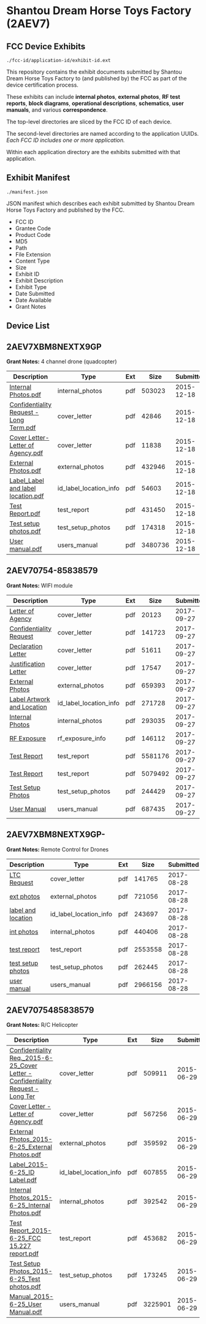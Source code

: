 # Shantou Dream Horse Toys Factory (2AEV7)
## FCC Device Exhibits

```
./fcc-id/application-id/exhibit-id.ext
```

This repository contains the exhibit documents submitted by Shantou Dream Horse Toys Factory to (and published by) the FCC as part of the device certification process.

These exhibits can include **internal photos**, **external photos**, **RF test reports**, **block diagrams**, **operational descriptions**, **schematics**, **user manuals**, and various **correspondence**.

The top-level directories are sliced by the FCC ID of each device.

The second-level directories are named according to the application UUIDs. *Each FCC ID includes one or more application.*

Within each application directory are the exhibits submitted with that application. 

## Exhibit Manifest

```
./manifest.json
```

JSON manifest which describes each exhibit submitted by Shantou Dream Horse Toys Factory and published by the FCC.

- FCC ID
- Grantee Code
- Product Code
- MD5
- Path
- File Extension
- Content Type
- Size
- Exhibit ID
- Exhibit Description
- Exhibit Type
- Date Submitted
- Date Available
- Grant Notes

## Device List
## 2AEV7XBM8NEXTX9GP
**Grant Notes:** 4 channel drone (quadcopter)

| Description | Type | Ext | Size | Submitted | Available |
| ----------- | ---- | --- | ---- | --------- | --------- |
| [Internal Photos.pdf](2AEV7XBM8NEXTX9GP/00a3c21f941887a4ce5759dc1aca4d8e/2846717.pdf) | internal_photos | pdf | 503023 | 2015-12-18 | 2015-12-18 |
| [Confidentiality Request - Long Term.pdf](2AEV7XBM8NEXTX9GP/00a3c21f941887a4ce5759dc1aca4d8e/2846714.pdf) | cover_letter | pdf | 42846 | 2015-12-18 | 2015-12-18 |
| [Cover Letter-Letter of Agency.pdf](2AEV7XBM8NEXTX9GP/00a3c21f941887a4ce5759dc1aca4d8e/2846715.pdf) | cover_letter | pdf | 11838 | 2015-12-18 | 2015-12-18 |
| [External Photos.pdf](2AEV7XBM8NEXTX9GP/00a3c21f941887a4ce5759dc1aca4d8e/2846716.pdf) | external_photos | pdf | 432946 | 2015-12-18 | 2015-12-18 |
| [Label_Label and label location.pdf](2AEV7XBM8NEXTX9GP/00a3c21f941887a4ce5759dc1aca4d8e/2846718.pdf) | id_label_location_info | pdf | 54603 | 2015-12-18 | 2015-12-18 |
| [Test Report.pdf](2AEV7XBM8NEXTX9GP/00a3c21f941887a4ce5759dc1aca4d8e/2846721.pdf) | test_report | pdf | 431450 | 2015-12-18 | 2015-12-18 |
| [Test setup photos.pdf](2AEV7XBM8NEXTX9GP/00a3c21f941887a4ce5759dc1aca4d8e/2846722.pdf) | test_setup_photos | pdf | 174318 | 2015-12-18 | 2015-12-18 |
| [User manual.pdf](2AEV7XBM8NEXTX9GP/00a3c21f941887a4ce5759dc1aca4d8e/2846723.pdf) | users_manual | pdf | 3480736 | 2015-12-18 | 2015-12-18 |
## 2AEV70754-85838579
**Grant Notes:** WIFI module

| Description | Type | Ext | Size | Submitted | Available |
| ----------- | ---- | --- | ---- | --------- | --------- |
| [Letter of Agency](2AEV70754-85838579/35caea45f5f3b44a7cbf27fb77e64ac1/3582023.pdf) | cover_letter | pdf | 20123 | 2017-09-27 | 2017-09-27 |
| [Confidentiality Request](2AEV70754-85838579/35caea45f5f3b44a7cbf27fb77e64ac1/3582026.pdf) | cover_letter | pdf | 141723 | 2017-09-27 | 2017-09-27 |
| [Declaration Letter](2AEV70754-85838579/35caea45f5f3b44a7cbf27fb77e64ac1/3582029.pdf) | cover_letter | pdf | 51611 | 2017-09-27 | 2017-09-27 |
| [Justification Letter](2AEV70754-85838579/35caea45f5f3b44a7cbf27fb77e64ac1/3582061.pdf) | cover_letter | pdf | 17547 | 2017-09-27 | 2017-09-27 |
| [External Photos](2AEV70754-85838579/35caea45f5f3b44a7cbf27fb77e64ac1/3582063.pdf) | external_photos | pdf | 659393 | 2017-09-27 | 2017-09-27 |
| [Label Artwork and Location](2AEV70754-85838579/35caea45f5f3b44a7cbf27fb77e64ac1/3582064.pdf) | id_label_location_info | pdf | 271728 | 2017-09-27 | 2017-09-27 |
| [Internal Photos](2AEV70754-85838579/35caea45f5f3b44a7cbf27fb77e64ac1/3582065.pdf) | internal_photos | pdf | 293035 | 2017-09-27 | 2017-09-27 |
| [RF Exposure](2AEV70754-85838579/35caea45f5f3b44a7cbf27fb77e64ac1/3582066.pdf) | rf_exposure_info | pdf | 146112 | 2017-09-27 | 2017-09-27 |
| [Test Report](2AEV70754-85838579/35caea45f5f3b44a7cbf27fb77e64ac1/3582047.pdf) | test_report | pdf | 5581176 | 2017-09-27 | 2017-09-27 |
| [Test Report](2AEV70754-85838579/35caea45f5f3b44a7cbf27fb77e64ac1/3582056.pdf) | test_report | pdf | 5079492 | 2017-09-27 | 2017-09-27 |
| [Test Setup Photos](2AEV70754-85838579/35caea45f5f3b44a7cbf27fb77e64ac1/3582060.pdf) | test_setup_photos | pdf | 244429 | 2017-09-27 | 2017-09-27 |
| [User Manual](2AEV70754-85838579/35caea45f5f3b44a7cbf27fb77e64ac1/3582032.pdf) | users_manual | pdf | 687435 | 2017-09-27 | 2017-09-27 |
## 2AEV7XBM8NEXTX9GP-
**Grant Notes:** Remote Control for Drones

| Description | Type | Ext | Size | Submitted | Available |
| ----------- | ---- | --- | ---- | --------- | --------- |
| [LTC Request](2AEV7XBM8NEXTX9GP-/ffd04e56d41f2bc8fa42a8a1000476f5/3529527.pdf) | cover_letter | pdf | 141765 | 2017-08-28 | 2017-08-29 |
| [ext photos](2AEV7XBM8NEXTX9GP-/ffd04e56d41f2bc8fa42a8a1000476f5/3529535.pdf) | external_photos | pdf | 721056 | 2017-08-28 | 2017-08-29 |
| [label and location](2AEV7XBM8NEXTX9GP-/ffd04e56d41f2bc8fa42a8a1000476f5/3529536.pdf) | id_label_location_info | pdf | 243697 | 2017-08-28 | 2017-08-29 |
| [int photos](2AEV7XBM8NEXTX9GP-/ffd04e56d41f2bc8fa42a8a1000476f5/3529554.pdf) | internal_photos | pdf | 440406 | 2017-08-28 | 2017-08-29 |
| [test report](2AEV7XBM8NEXTX9GP-/ffd04e56d41f2bc8fa42a8a1000476f5/3529542.pdf) | test_report | pdf | 2553558 | 2017-08-28 | 2017-08-29 |
| [test setup photos](2AEV7XBM8NEXTX9GP-/ffd04e56d41f2bc8fa42a8a1000476f5/3529556.pdf) | test_setup_photos | pdf | 262445 | 2017-08-28 | 2017-08-29 |
| [user manual](2AEV7XBM8NEXTX9GP-/ffd04e56d41f2bc8fa42a8a1000476f5/3529522.pdf) | users_manual | pdf | 2966156 | 2017-08-28 | 2017-08-29 |
## 2AEV7075485838579
**Grant Notes:** R/C Helicopter

| Description | Type | Ext | Size | Submitted | Available |
| ----------- | ---- | --- | ---- | --------- | --------- |
| [Confidentiality Req._2015-6-25_Cover Letter - Confidentiality Request - Long Ter](2AEV7075485838579/f10b12f47fb31a8c20d4bbe8fae21f32/2661063.pdf) | cover_letter | pdf | 509911 | 2015-06-29 | 2015-06-29 |
| [Cover Letter -Letter of Agency.pdf](2AEV7075485838579/f10b12f47fb31a8c20d4bbe8fae21f32/2661064.pdf) | cover_letter | pdf | 567256 | 2015-06-29 | 2015-06-29 |
| [External Photos_2015-6-25_External Photos.pdf](2AEV7075485838579/f10b12f47fb31a8c20d4bbe8fae21f32/2661065.pdf) | external_photos | pdf | 359592 | 2015-06-29 | 2015-06-29 |
| [Label_2015-6-25_ID Label.pdf](2AEV7075485838579/f10b12f47fb31a8c20d4bbe8fae21f32/2661067.pdf) | id_label_location_info | pdf | 607855 | 2015-06-29 | 2015-06-29 |
| [Internal Photos_2015-6-25_Internal Photos.pdf](2AEV7075485838579/f10b12f47fb31a8c20d4bbe8fae21f32/2661066.pdf) | internal_photos | pdf | 392542 | 2015-06-29 | 2015-06-29 |
| [Test Report_2015-6-25_FCC 15.227 report.pdf](2AEV7075485838579/f10b12f47fb31a8c20d4bbe8fae21f32/2661071.pdf) | test_report | pdf | 453682 | 2015-06-29 | 2015-06-29 |
| [Test Setup Photos_2015-6-25_Test photos.pdf](2AEV7075485838579/f10b12f47fb31a8c20d4bbe8fae21f32/2661072.pdf) | test_setup_photos | pdf | 173245 | 2015-06-29 | 2015-06-29 |
| [Manual_2015-6-25_User Manual.pdf](2AEV7075485838579/f10b12f47fb31a8c20d4bbe8fae21f32/2659311.pdf) | users_manual | pdf | 3225901 | 2015-06-29 | 2015-06-29 |
